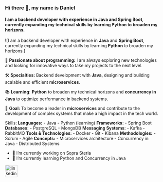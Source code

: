 ### Hi there 👋, my name is Daniel
#### I am a backend developer with experience in **Java** and **Spring Boot**, currently expanding my technical skills by learning **Python** to broaden my horizons.
![I am a backend developer with experience in **Java** and **Spring Boot**, currently expanding my technical skills by learning **Python** to broaden my horizons.]

🚀 **Passionate about programming:** I am always exploring new technologies and looking for innovative ways to take my projects to the next level.  

🛠 **Specialties:** Backend development with **Java**, designing and building scalable and efficient **microservices**.  

📚 **Learning:** **Python** to broaden my technical horizons and **concurrency in Java** to optimize performance in backend systems.  

🎯 **Goal:** To become a leader in **microservices** and contribute to the development of complex systems that make a high impact in the tech world.

Skills: **Languages:** - Java - Python (learning) **Frameworks:** - Spring Boot **Databases:** - PostgreSQL - MongoDB **Messaging Systems:** - Kafka - RabbitMQ **Tools & Technologies:** - Docker - Git - Kibana **Methodologies:** - Scrum - Agile **Concepts:** - Microservices architecture - Concurrency in Java - Distributed Systems

- 🔭 I’m currently working on Sopra Steria 
- 🌱 I’m currently learning Python and Concurrency in Java 


[<img src='https://cdn.jsdelivr.net/npm/simple-icons@3.0.1/icons/linkedin.svg' alt='linkedin' height='40'>](https://www.linkedin.com/in/danielhernandezhuerta/)  

